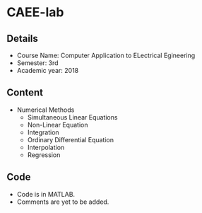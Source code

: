 # CAEE-lab

## Details
* Course Name: Computer Application to ELectrical Egineering
* Semester: 3rd
* Academic year: 2018

## Content
* Numerical Methods
  * Simultaneous Linear Equations
  * Non-Linear Equation
  * Integration
  * Ordinary Differential Equation
  * Interpolation
  * Regression

## Code
* Code is in MATLAB.
* Comments are yet to be added.
